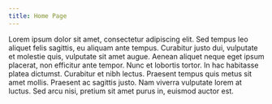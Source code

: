 ```yaml
---
title: Home Page
---
```


Lorem ipsum dolor sit amet, consectetur adipiscing elit. Sed tempus leo aliquet felis sagittis, eu aliquam ante tempus. Curabitur justo dui, vulputate et molestie quis, vulputate sit amet augue. Aenean aliquet neque eget ipsum placerat, non efficitur ante tempor. Nunc et lobortis tortor. In hac habitasse platea dictumst. Curabitur et nibh lectus. Praesent tempus quis metus sit amet mollis. Praesent ac sagittis justo. Nam viverra vulputate lorem at luctus. Sed arcu nisi, pretium sit amet purus in, euismod auctor est.

